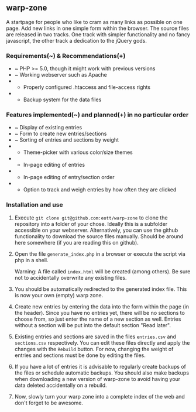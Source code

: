 ## warp-zone

A startpage for people who like to cram as many links as possible on one page. Add new links in one simple form within the browser.
The source files are released in two tracks. One track with simpler functionality and no fancy javascript, the other track a
dedication to the jQuery gods.

### Requirements(~) & Recommendations(+)
* ~ PHP >= 5.0, though it might work with previous versions
* ~ Working webserver such as Apache
* + Properly configured .htaccess and file-access rights
* + Backup system for the data files

### Features implemented(~) and planned(+) in no particular order
* ~ Display of existing entries
* ~ Form to create new entries/sections
* ~ Sorting of entries and sections by weight
* + Theme-picker with various color/size themes
* + In-page editing of entries
* + In-page editing of entry/section order
* + Option to track and weigh entries by how often they are clicked

### Installation and use
1. Execute ```git clone git@github.com:eott/warp-zone``` to clone the repository into a folder of your chose. Ideally this is a subfolder accessible on your webserver. Alternatively, you can use the github functionality to download the source files manually. Should be around here somewhere (if you are reading this on github).
2. Open the file ```generate_index.php``` in a browser or execute the script via php in a shell.

    Warning: A file called ```index.html``` will be created (among others). Be sure not to accidentally overwrite any existing files.

3. You should be automatically redirected to the generated index file. This is now your own (empty) warp zone.
4. Create new entries by entering the data into the form within the page (in the header). Since you have no entries yet, there will be no sections to choose from, so just enter the name of a new section as well. Entries without a section will be put into the default section "Read later".
5. Existing entries and sections are saved in the files ```entries.csv``` and ```sections.csv``` respectively. You can edit these files directly and apply the changes with the ```Rebuild``` button. For now, changing the weight of entries and sections must be done by editing the files.
6. If you have a lot of entries it is advisable to regularly create backups of the files or schedule automatic backups. You should also make backups when downloading a new version of warp-zone to avoid having your data deleted accidentally on a rebuild.
7. Now, slowly turn your warp zone into a complete index of the web and don't forget to be awesome.
